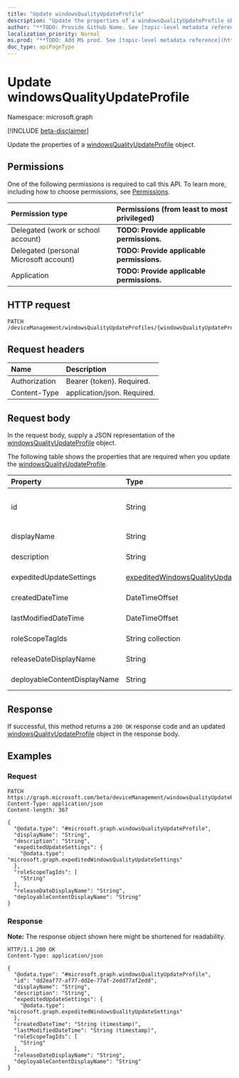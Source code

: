 ```yaml
---
title: "Update windowsQualityUpdateProfile"
description: "Update the properties of a windowsQualityUpdateProfile object."
author: "**TODO: Provide Github Name. See [topic-level metadata reference](https://msgo.azurewebsites.net/add/document/guidelines/metadata.html#topic-level-metadata)**"
localization_priority: Normal
ms.prod: "**TODO: Add MS prod. See [topic-level metadata reference](https://msgo.azurewebsites.net/add/document/guidelines/metadata.html#topic-level-metadata)**"
doc_type: apiPageType
---
```


# Update windowsQualityUpdateProfile
Namespace: microsoft.graph

[!INCLUDE [beta-disclaimer](../../includes/beta-disclaimer.md)]

Update the properties of a [windowsQualityUpdateProfile](../resources/intune-windowsqualityupdateprofile.md) object.

## Permissions
One of the following permissions is required to call this API. To learn more, including how to choose permissions, see [Permissions](/graph/permissions-reference).

|Permission type|Permissions (from least to most privileged)|
|:---|:---|
|Delegated (work or school account)|**TODO: Provide applicable permissions.**|
|Delegated (personal Microsoft account)|**TODO: Provide applicable permissions.**|
|Application|**TODO: Provide applicable permissions.**|

## HTTP request

<!-- {
  "blockType": "ignored"
}
-->
``` http
PATCH /deviceManagement/windowsQualityUpdateProfiles/{windowsQualityUpdateProfileId}
```

## Request headers
|Name|Description|
|:---|:---|
|Authorization|Bearer {token}. Required.|
|Content-Type|application/json. Required.|

## Request body
In the request body, supply a JSON representation of the [windowsQualityUpdateProfile](../resources/intune-windowsqualityupdateprofile.md) object.

The following table shows the properties that are required when you update the [windowsQualityUpdateProfile](../resources/intune-windowsqualityupdateprofile.md).

|Property|Type|Description|
|:---|:---|:---|
|id|String|**TODO: Add Description** Inherited from [entity](../resources/entity.md)|
|displayName|String|**TODO: Add Description**|
|description|String|**TODO: Add Description**|
|expeditedUpdateSettings|[expeditedWindowsQualityUpdateSettings](../resources/intune-expeditedwindowsqualityupdatesettings.md)|**TODO: Add Description**|
|createdDateTime|DateTimeOffset|**TODO: Add Description**|
|lastModifiedDateTime|DateTimeOffset|**TODO: Add Description**|
|roleScopeTagIds|String collection|**TODO: Add Description**|
|releaseDateDisplayName|String|**TODO: Add Description**|
|deployableContentDisplayName|String|**TODO: Add Description**|



## Response

If successful, this method returns a `200 OK` response code and an updated [windowsQualityUpdateProfile](../resources/intune-windowsqualityupdateprofile.md) object in the response body.

## Examples

### Request
<!-- {
  "blockType": "request",
  "name": "update_windowsqualityupdateprofile"
}
-->
``` http
PATCH https://graph.microsoft.com/beta/deviceManagement/windowsQualityUpdateProfiles/{windowsQualityUpdateProfileId}
Content-Type: application/json
Content-length: 367

{
  "@odata.type": "#microsoft.graph.windowsQualityUpdateProfile",
  "displayName": "String",
  "description": "String",
  "expeditedUpdateSettings": {
    "@odata.type": "microsoft.graph.expeditedWindowsQualityUpdateSettings"
  },
  "roleScopeTagIds": [
    "String"
  ],
  "releaseDateDisplayName": "String",
  "deployableContentDisplayName": "String"
}
```


### Response
**Note:** The response object shown here might be shortened for readability.
<!-- {
  "blockType": "response",
  "truncated": true
}
-->
``` http
HTTP/1.1 200 OK
Content-Type: application/json

{
  "@odata.type": "#microsoft.graph.windowsQualityUpdateProfile",
  "id": "dd2eaf77-af77-dd2e-77af-2edd77af2edd",
  "displayName": "String",
  "description": "String",
  "expeditedUpdateSettings": {
    "@odata.type": "microsoft.graph.expeditedWindowsQualityUpdateSettings"
  },
  "createdDateTime": "String (timestamp)",
  "lastModifiedDateTime": "String (timestamp)",
  "roleScopeTagIds": [
    "String"
  ],
  "releaseDateDisplayName": "String",
  "deployableContentDisplayName": "String"
}
```

